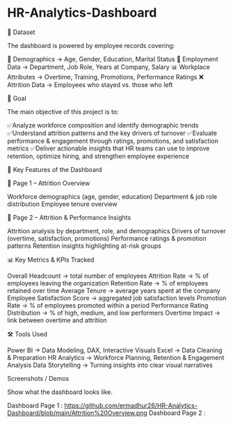 # HR-Analytics-Dashboard
📂 Dataset

The dashboard is powered by employee records covering:

👥 Demographics → Age, Gender, Education, Marital Status
🏢 Employment Data → Department, Job Role, Years at Company, Salary
📊 Workplace Attributes → Overtime, Training, Promotions, Performance Ratings
❌ Attrition Data → Employees who stayed vs. those who left

🎯 Goal

The main objective of this project is to:

✅Analyze workforce composition and identify demographic trends
✅Understand attrition patterns and the key drivers of turnover
✅Evaluate performance & engagement through ratings, promotions, and satisfaction metrics
✅Deliver actionable insights that HR teams can use to improve retention, optimize hiring, and strengthen employee experience

🔑 Key Features of the Dashboard

📍 Page 1 – Attrition Overview

Workforce demographics (age, gender, education)
Department & job role distribution
Employee tenure overview

📍 Page 2 – Attrition & Performance Insights

Attrition analysis by department, role, and demographics
Drivers of turnover (overtime, satisfaction, promotions)
Performance ratings & promotion patterns
Retention insights highlighting at-risk groups

📊 Key Metrics & KPIs Tracked

Overall Headcount → total number of employees
Attrition Rate → % of employees leaving the organization
Retention Rate → % of employees retained over time
Average Tenure → average years spent at the company
Employee Satisfaction Score → aggregated job satisfaction levels
Promotion Rate → % of employees promoted within a period
Performance Rating Distribution → % of high, medium, and low performers
Overtime Impact → link between overtime and attrition

🛠 Tools Used

Power BI → Data Modeling, DAX, Interactive Visuals
Excel → Data Cleaning & Preparation
HR Analytics → Workforce Planning, Retention & Engagement Analysis
Data Storytelling → Turning insights into clear visual narratives

Screenshots / Demos

Show what the dashboard looks like.

Dashboard Page 1 : https://github.com/ermadhur26/HR-Analytics-Dashboard/blob/main/Attrition%20Overview.png
Dashboard Page 2 : 
